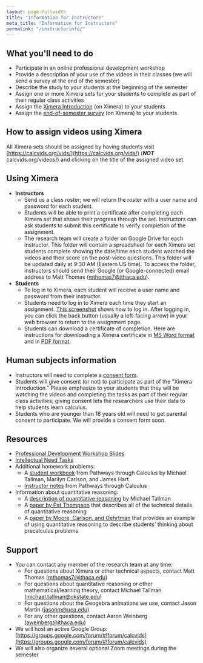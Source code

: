 ```yaml
---
layout: page-fullwidth
title: "Information for Instructors"
meta_title: "Information for Instructors"
permalink: "/instructorinfo/"
---
```


What you'll need to do
-----------------------
- Participate in an online professional development workshop
- Provide a description of your use of the videos in their classes (we will send a survey at the end of the semester)
- Describe the study to your students at the beginning of the semester
- Assign one or more Ximera sets for your students to complete as part of their regular class activities
- Assign the [Ximera Introduction](https://ximera.osu.edu/calcvids2019/intro/intro) (on Ximera) to your students
- Assign the [end-of-semester survey](https://ximera.osu.edu/calcvids2019/survey/survey) (on Ximera) to your students

How to assign videos using Ximera
----------------------------------
All Ximera sets should be assigned by having students visit [https://calcvids.org/vids/](https://calcvids.org/vids/) (**_NOT_** calcvids.org/videos/) and clicking on the title of the assigned video set

Using Ximera
---------------
 - **Instructors**
   - Send us a class roster; we will return the roster with a user name and password for each student.
   - Students will be able to print a certificate after completing each Ximera set that shows their progress through the set. Instructors can ask students to submit this certificate to verify completion of the assignment.
   - The research team will create a folder on Google Drive for each instructor. This folder will contain a spreadsheet for each Ximera set students complete showing the date/time each student watched the videos and their score on the post-video questions. This folder will be updated daily at 9:30 AM (Eastern US time). To access the folder, instructors should send their Google (or Google-connected) email address to Matt Thomas (<mthomas7@ithaca.edu>).
 - **Students**
   - To log in to Ximera, each student will receive a user name and password from their instructor.
   - Students need to log in to Ximera each time they start an assignment. [This screenshot](Logging_in_to_Ximera.png) shows how to log in. After logging in, you can click the back button (usually a left-facing arrow) in your web browser to return to the assignment page.
   - Students can download a certificate of completion. Here are instructions for downloading a Ximera certificate in [MS Word format](Ximera_Certificate_Instructions.docx) and in [PDF format](Ximera_Certificate_Instructions.pdf).


Human subjects information
--------------------------
- Instructors will need to complete a [consent form](Instructor_Informed_Consent-Fillable.pdf).
- Students will give consent (or not) to participate as part of the "Ximera Introduction." Please emphasize to your students that they will be watching the videos and completing the tasks as part of their regular class activities; giving consent lets the researchers use their data to help students learn calculus.
- Students who are younger than 18 years old will need to get parental consent to participate. We will provide a consent form soon.

Resources
---------
- [Professional Development Workshop Slides](Professional_Development.pptx)
- [Intellectual Need Tasks](Intellectual_Need_Tasks.docx)
- Additional homework problems:
  - A [student workbook](Pathways_Calculus_Student.pdf) from Pathways through Calculus by Michael Tallman, Marilyn Carlson, and James Hart
  - [Instructor notes](Pathways_Calculus_Instructor.pdf) from Pathways through Calculus
- Information about quantitative reasoning:
  - A [description of quantitative reasoning](Quantitative_and_Covariational_Reasoning.pdf) by Michael Tallman
  - A [paper by Pat Thompson](http://bit.ly/18OpUu0) that describes all of the technical details of quantitative reasoning
  - A [paper by Moore, Carlson, and Oehrtman](http://sigmaa.maa.org/rume/crume2009/Moore1_LONG.pdf) that provides an example of using quantitative reasoning to describe students' thinking about precalculus problems

Support
-------
- You can contact any member of the research team at any time:
  - For questions about Ximera or other technical aspects, contact Matt Thomas (<mthomas7@ithaca.edu>)
  - For questions about quantitative reasoning or other mathematical/learning theory, contact Michael Tallman (<michael.tallman@okstate.edu>)
  - For questions about the Geogebra animations we use, contact Jason Martin (<jasonm@uca.edu>)
  - For any other questions, contact Aaron Weinberg (<aweinberg@ithaca.edu>)
- We will host an active Google Group: [https://groups.google.com/forum/#!forum/calcvids](https://groups.google.com/forum/#!forum/calcvids)
- We will also organize several optional Zoom meetings during the semester
